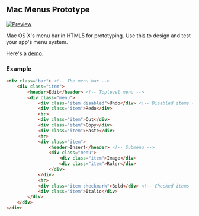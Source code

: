 ## Mac Menus Prototype

[![Preview](https://github.com/hbons/mac-menus-prototype/blob/gh-pages/img/preview.png?raw=true)](https://hbons.github.io/mac-menus-prototype/prototypes/demo/demo.html)

Mac OS X's menu bar in HTML5 for prototyping.
Use this to design and test your app's menu system.

Here's a [demo](https://hbons.github.io/mac-menus-prototype/prototypes/demo/demo.html).

### Example

```html
<div class="bar"> <!-- The menu bar -->
    <div class="item">
        <header>Edit</header> <!-- Toplevel menu -->
        <div class="menu">
            <div class="item disabled">Undo</div> <!-- Disabled items -->
            <div class="item">Redo</div>
            <hr>
            <div class="item">Cut</div>
            <div class="item">Copy</div>
            <div class="item">Paste</div>
            <hr>
            <div class="item">
                <header>Insert</header> <!-- Submenu -->
                <div class="menu">
                    <div class="item">Image</div>
                    <div class="item">Ruler</div>    
                </div>
            </div>
            <hr>
            <div class="item checkmark">Bold</div> <!-- Checked items -->
            <div class="item">Italic</div>    
        </div>
    </div>
</div>
```
